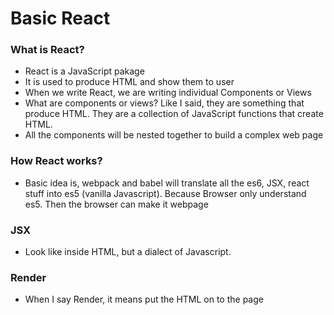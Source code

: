 # Basic React

### What is React?
- React is a JavaScript pakage
- It is used to produce HTML and show them to user
- When we write React, we are writing individual Components or Views
- What are components or views? Like I said, they are something that produce HTML. They are a collection of JavaScript functions that create HTML. 
- All the components will be nested together to build a complex web page

### How React works?
- Basic idea is, webpack and babel will translate all the es6, JSX, react stuff into es5 (vanilla Javascript). Because Browser only understand es5. Then the browser can make it webpage

### JSX
- Look like inside HTML, but a dialect of Javascript. 
### Render
- When I say Render, it means put the HTML on to the page
